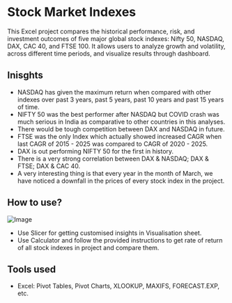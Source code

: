 
# Stock Market Indexes

This Excel project compares the historical performance, risk, and investment outcomes of five major global stock indexes: Nifty 50, NASDAQ, DAX, CAC 40, and FTSE 100. It allows users to analyze growth and volatility, across different time periods, and visualize results through dashboard.


## Inisghts

 - NASDAQ has given the maximum return when compared with other indexes over past 3 years, past 5 years, past 10 years and past 15 years of time.
 - NIFTY 50 was the best performer after NASDAQ but COVID crash was much serious in India as comparative to other countries in this analyses. 
 - There would be tough competition between DAX and NASDAQ in future.
 - FTSE was the only Index which actually showed increased CAGR when last CAGR of 2015 - 2025 was compared to CAGR of 2020 - 2025.
 - DAX is out performing NIFTY 50 for the first in history.
 - There is a very strong correlation between DAX & NASDAQ; DAX & FTSE; DAX & CAC 40.
 - A very interesting thing is that every year in the month of March, we have noticed a downfall in the prices of every stock index in the project.  


## How to use?


![Image](https://github.com/user-attachments/assets/44b58247-a8ef-4982-acf4-dc22d0493f51)

- Use Slicer for getting customised insights in Visualisation sheet.
- Use Calculator and follow the provided instructions to get rate of return of all stock indexes in project and compare them.




## Tools used

- Excel: Pivot Tables, Pivot Charts, XLOOKUP, MAXIFS, FORECAST.EXP, etc.


